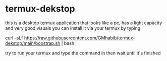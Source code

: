# termux-dekstop
this is a desktop termux application that looks like a pc, has a light capacity and very good visuals
you can install it via your termux
by typing 

curl -sLf https://raw.githubusercontent.com/GMhabib/termux-dekstop/main/boostrap.sh | bash

try to run your termux and type the command in 
then wait until it's finished
